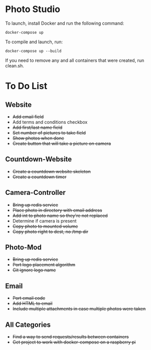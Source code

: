 # Photo Studio

To launch, install Docker and run the following command:

	docker-compose up

To compile and launch, run:

	docker-compose up --build

If you need to remove any and all containers that were created, run clean.sh.

# To Do List

## Website
 
 * ~~Add email field~~
 * Add terms and conditions checkbox
 * ~~Add first/last name field~~
 * ~~Set number of pictures to take field~~
 * ~~Show photos when done~~
 * ~~Create button that will take a picture on camera~~

## Countdown-Website

 * ~~Create a countdown website skeleton~~
 * ~~Create a countdown timer~~

## Camera-Controller

 * ~~Bring up redis service~~
 * ~~Place photo in directory with email address~~
 * ~~Add int to photo name so they're not replaced~~
 * Determine if camera is present
 * ~~Copy photo to mounted volume~~
 * ~~Copy photo right to dest, no /tmp dir~~

## Photo-Mod

 * ~~Bring up redis service~~
 * ~~Port logo placement algorithm~~
 * ~~Git ignore logo name~~

## Email

 * ~~Port email code~~
 * ~~Add HTML to email~~
 * ~~Include multiple attachments in case multiple photos were taken~~

## All Categories

 * ~~Find a way to send requests/results between containers~~
 * ~~Get project to work with docker-compose on a raspberry pi~~
